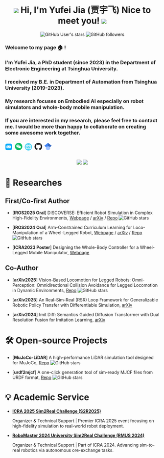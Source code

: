 <div align="center">
  <h1> <img src="https://emojis.slackmojis.com/emojis/images/1531849430/4246/blob-sunglasses.gif?1531849430" width="30"/> Hi, I'm Yufei Jia (贾宇飞) Nice to meet you! <img src="https://media.giphy.com/media/hvRJCLFzcasrR4ia7z/giphy.gif" width="25px"> </h1>
  <img alt="GitHub User's stars" src="https://img.shields.io/github/stars/TATP-233">
  <img alt="GitHub followers" src="https://img.shields.io/github/followers/TATP-233">
</div>

<p align="center">
 <h3> Welcome to my page 🏠 ! </h3> 
 <h3> I'm <b>Yufei Jia</b>, a PhD student (since 2023) in the Department of Electronic Engineering at Tsinghua University. </h3>
 <h3> I received my B.E. in Department of Automation from Tsinghua University (2019-2023). </h3>
 <h3> My research focuses on <b>Embodied AI</b> especially on robot simulators and whole-body mobile manipulation. </h3>
 <h3> If you are interested in my research, please feel free to contact me. I would be more than happy to collaborate on creating some awesome work together. </h3> 
</p>
</br>

<p  style="margin-top: -10px;">
  <a href="mailto:jyf23@mails.tsinghua.edu.cn"><img src="./assets/icon/email.png" height="24px" style="margin-bottom:-4px"></a>&nbsp;
  <a href="./assets/my_wechat.jpg"><img src="./assets/icon/wechat.png" height="24px" style="margin-bottom:-3px"></a>&nbsp; 
  <a href="https://space.bilibili.com/369324290"><img src="./assets/icon/bilibili.png" height="24px" style="margin-bottom:-4px"></a>&nbsp;
  <a href="https://github.com/TATP-233"><img src="./assets/icon/github.png" height="24px" style="margin-bottom:-3px"></a>&nbsp;
  <a href="https://scholar.google.com/citations?user=T7lpt7YAAAAJ&hl=en"><img src="./assets/icon/scholar.png" height="24px" style="margin-bottom:-3px"></a>&nbsp;
</p>
</br>

<div align="center">
  <img height="180em" src="https://github-readme-stats.vercel.app/api/top-langs/?username=TATP-233&layout=compact">
  <img height="180em" src="https://github-readme-stats.vercel.app/api?username=TATP-233&show_icons=true&theme=tokyonight">
</div>

# 📑 Researches

## First/Co-first Author

- [**IROS2025 Oral**] DISCOVERSE: Efficient Robot SImulation in Complex High-Fidelity Environments, [Webpage](https://air-discoverse.github.io/) / [arXiv](https://arxiv.org/abs/2507.21981) / [Repo](https://github.com/TATP-233/DISCOVERSE) ![GitHub stars](https://img.shields.io/github/stars/TATP-233/DISCOVERSE?style=social)

- [**IROS2024 Oral**] Arm-Constrained Curriculum Learning for Loco-Manipulation of a Wheel-Legged Robot, [Webpage](https://acodedog.github.io/wheel-legged-loco-manipulation/) / [arXiv](https://arxiv.org/abs/2403.16535) / [Repo](https://github.com/aCodeDog/legged-robots-manipulation) ![GitHub stars](https://img.shields.io/github/stars/aCodeDog/legged-robots-manipulation?style=social)

- [**ICRA2023 Poster**] Designing the Whole-Body Controller for a Wheel-Legged Mobile Manipulator, [Webpage](https://air.tsinghua.edu.cn/OpenARX6.htm)

## Co-Author

- [**arXiv2025**] Vision-Based Locomotion for Legged Robots: Omni-Perception: Omnidirectional Collision Avoidance for Legged Locomotion in Dynamic Environments, [Repo](https://github.com/aCodeDog/OmniPerception) ![GitHub stars](https://img.shields.io/github/stars/aCodeDog/OmniPerception?style=social)

- [**arXiv2025**] An Real-Sim-Real (RSR) Loop Framework for Generalizable Robotic Policy Transfer with Differentiable Simulation, [arXiv](https://arxiv.org/abs/2503.10118)

- [**arXiv2024**] Imit Diff: Semantics Guided Diffusion Transformer with Dual Resolution Fusion for Imitation Learning, [arXiv](https://arxiv.org/abs/2502.09649)


# 🛠 Open-source Projects

- [**MuJoCo-LiDAR**] A high-performance LiDAR simulation tool designed for MuJoCo, [Repo](https://github.com/TATP-233/MuJoCo-LiDAR) ![GitHub stars](https://img.shields.io/github/stars/TATP-233/MuJoCo-LiDAR?style=social)

- [**urdf2mjcf**] A one-click generation tool of sim-ready MJCF files from URDF format, [Repo](https://github.com/TATP-233/urdf2mjcf) ![GitHub stars](https://img.shields.io/github/stars/TATP-233/urdf2mjcf?style=social)

# 💡 Academic Service

- [**ICRA 2025 Sim2Real Challenge (S2R2025)**](http://sim2real.net/track/track?nav=S2R2025)
    
    Organizer & Technical Support | Premier ICRA 2025 event focusing on high-fidelity simulation to real-world robot deployment.

- [**RoboMaster 2024 University Sim2Real Challenge (RMUS 2024)**](http://sim2real.net/track/track/?nav=RMUS2024)

    Organizer & Technical Support | Part of ICRA 2024. Advancing sim-to-real robotics via autonomous ore-exchange tasks.